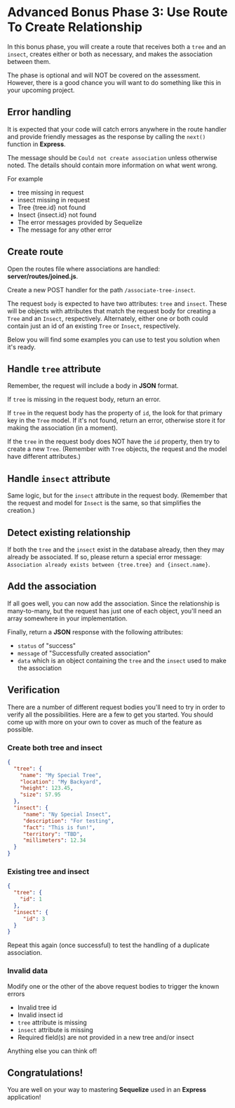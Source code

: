 # Advanced Bonus Phase 3: Use Route To Create Relationship

In this bonus phase, you will create a route that receives both a `tree` and an
`insect`, creates either or both as necessary, and makes the association between
them.

The phase is optional and will NOT be covered on the assessment. However, there
is a good chance you will want to do something like this in your upcoming
project.

## Error handling

It is expected that your code will catch errors anywhere in the route handler
and provide friendly messages as the response by calling the `next()` function
in **Express**.

The message should be `Could not create association` unless otherwise noted. The
details should contain more information on what went wrong.

For example

* tree missing in request
* insect missing in request
* Tree {tree.id} not found
* Insect {insect.id} not found
* The error messages provided by Sequelize
* The message for any other error

## Create route

Open the routes file where associations are handled:
__server/routes/joined.js__.

Create a new POST handler for the path `/associate-tree-insect`.

The request `body` is expected to have two attributes: `tree` and `insect`.
These will be objects with attributes that match the request body for creating
a `Tree` and an `Insect`, respectively. Alternately, either one or both could
contain just an id of an existing `Tree` or `Insect`, respectively.

Below you will find some examples you can use to test you solution when it's
ready.

## Handle `tree` attribute

Remember, the request will include a body in **JSON** format.

If `tree` is missing in the request body, return an error.

If `tree` in the request body has the property of `id`, the look for that
primary key in the `Tree` model. If it's not found, return an error, otherwise
store it for making the association (in a moment).

If the `tree` in the request body does NOT have the `id` property, then try to
create a new `Tree`. (Remember with `Tree` objects, the request and the model
have different attributes.)

## Handle `insect` attribute

Same logic, but for the `insect` attribute in the request body. (Remember that
the request and model for `Insect` is the same, so that simplifies the
creation.)

## Detect existing relationship

If both the `tree` and the `insect` exist in the database already, then they may
already be associated. If so, please return a special error message:
`Association already exists between {tree.tree} and {insect.name}`.

## Add the association

If all goes well, you can now add the association. Since the relationship is
many-to-many, but the request has just one of each object, you'll need an array
somewhere in your implementation.

Finally, return a **JSON** response with the following attributes:

* `status` of "success"
* `message` of "Successfully created association"
* `data` which is an object containing the `tree` and the `insect` used to make
  the association

## Verification

There are a number of different request bodies you'll need to try in order to 
verify all the possibilities. Here are a few to get you started. You should come
up with more on your own to cover as much of the feature as possible.

### Create both tree and insect

```json
{
  "tree": {
    "name": "My Special Tree",
    "location": "My Backyard",
    "height": 123.45,
    "size": 57.95
  },
  "insect": {
     "name": "Ny Special Insect",
     "description": "For testing",
     "fact": "This is fun!",
     "territory": "TBD",
     "millimeters": 12.34
  }
}
```

### Existing tree and insect

```json
{
  "tree": {
    "id": 1
  },
  "insect": {
     "id": 3
  }
}
```

Repeat this again (once successful) to test the handling of a duplicate 
association.

### Invalid data

Modify one or the other of the above request bodies to trigger the known errors

* Invalid tree id
* Invalid insect id
* `tree` attribute is missing
* `insect` attribute is missing
* Required field(s) are not provided in a new tree and/or insect

Anything else you can think of!

## Congratulations!

You are well on your way to mastering **Sequelize** used in an **Express**
application!
